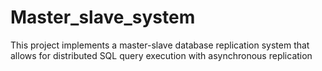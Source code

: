 # Master_slave_system
This project implements a master-slave database replication system that allows for distributed SQL query execution with asynchronous replication 
